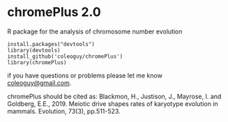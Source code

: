 chromePlus 2.0
====

R package for the analysis of chromosome number evolution

```
install.packages("devtools")
library(devtools)
install_github('coleoguy/chromePlus')
library(chromePlus)
```
if you have questions or problems please let me know [coleoguy@gmail.com](mailto:coleoguy@gmail.com).

chromePlus should be cited as:
Blackmon, H., Justison, J., Mayrose, I. and Goldberg, E.E., 2019. Meiotic drive shapes rates of karyotype evolution in mammals. Evolution, 73(3), pp.511-523.
